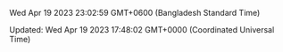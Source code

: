 Wed Apr 19 2023 23:02:59 GMT+0600 (Bangladesh Standard Time)

Updated: Wed Apr 19 2023 17:48:02 GMT+0000 (Coordinated Universal Time)
